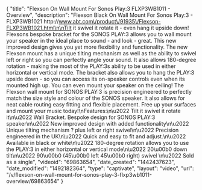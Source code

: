 {
    "title": "Flexson On Wall Mount For Sonos Play:3 FLXP3WB1011 - Overview",
    "description": "Flexson Black On Wall Mount For Sonos Play:3 - FLXP3WB1021 http:\/\/www.abt.com\/product\/91935\/Flexson-FLXP3WB1021.html\n\nTilt it swivel it rotate it - even hang it upside down! Flexsons bespoke bracket for the SONOS PLAY:3 allows you to wall mount your speaker in the ideal place to sound - and look - great. This new improved design gives you yet more flexibility and functionality. The new Flexson mount has a unique tilting mechanism as well as the ability to swivel left or right so you can perfectly angle your sound. It also allows 180-degree rotation - making the most of the PLAY:3s ability to be used in either horizontal or vertical mode. The bracket also allows you to hang the PLAY:3 upside down - so you can access its on-speaker controls even when its mounted high up. You can even mount your speaker on the ceiling! The Flexson wall mount for SONOS PLAY:3 is precision engineered to perfectly match the size style and colour of the SONOS speaker. It also allows for neat cable routing easy fitting and flexible placement. Free up your surfaces and mount your music today!\nFeatures:\n\u2022 Tilt it swivel it rotate it\n\u2022 Wall Bracket. Bespoke design for SONOS PLAY:3 speaker\n\u2022 New improved design with added functionality\n\u2022 Unique tilting mechanism ? plus left or right swivel\n\u2022 Precision engineered in the UK\n\u2022 Quick and easy to fit and adjust.\n\u2022 Available in black or white\n\u2022 180-degree rotation allows you to use the PLAY:3 in either horizontal or vertical mode\n\u2022 20\u00b0 down tilt\n\u2022 90\u00b0 (45\u00b0 left 45\u00b0 right) swivel \n\u2022 Sold as a single",
    "videoid": "69863654",
    "date_created": "1442437623",
    "date_modified": "1492182364",
    "type": "captivate",
    "layout": "video",
    "url": "\/v\/flexson-on-wall-mount-for-sonos-play-3-flxp3wb1011-overview\/69863654"
}